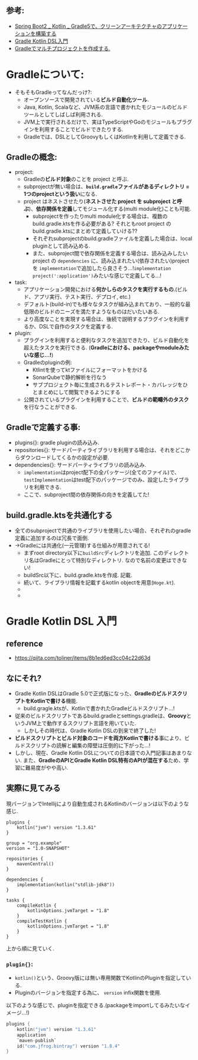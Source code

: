 ## 参考:

- [Spring Boot2 _ Kotlin _ Gradle5で、クリーンアーキテクチャのアプリケーションを構築する](https://radiochemical.hatenablog.com/entry/2019/09/08/164542)
- [Gradle Kotlin DSL入門](https://qiita.com/toliner/items/8b1ed6ed3cc04c22d63d)
- [Gradleでマルチプロジェクトを作成する.](https://zenn.dev/boronngo/articles/gradle-multi-project)

# Gradleについて:

- そもそもGradleってなんだっけ?:
  - オープンソースで開発されている**ビルド自動化ツール**.
  - Java, Kotlin, Scalaなど、JVM系の言語で書かれたモジュールのビルドツールとしてしばしば利用される.
  - JVM上で実行されるだけで、実はTypeScriptやGoのモジュールもプラグインを利用することでビルドできたりする.
  - Gradleでは、DSLとしてGroovyもしくはKotlinを利用して定義できる.

## Gradleの概念:

- project:
  - Gradleの**ビルド対象**のことを project と呼ぶ.
  - subprojectが無い場合は、**`build.gradle`ファイルがあるディレクトリ = 1つのprojectという扱い**になる.
  - project はネストさせたり(**ネストさせた project を subproject と呼ぶ**)、**依存関係を定義**してモジュール化する(multi module化)ことも可能.
    - subprojectを作ったりmulti module化する場合は、複数のbuild.gradle.ktsを作る必要がある? それともroot project のbuild.gradle.ktsにまとめて定義していける??
    - それぞれsubprojectのbuild.gradleファイルを定義した場合は、local pluginとして読み込める.
    - また、subproject間で依存関係を定義する場合は、読み込みしたいproject の `dependencies` に、読み込まれたい(依存されたい)projectを `implementation`で追加したら良さそう...!`implementation project(':application')`みたいな感じで定義してる...!
- task:
  - アプリケーション開発における**何かしらのタスクを実行するもの**.(ビルド、アプリ実行、テスト実行、デプロイ, etc.)
  - デフォルト(build-in)でも様々なタスクが組み込まれており、一般的な最低限のビルドのニーズを満たすようなものはだいたいある.
  - より高度なことを実現する場合は、後続で説明するプラグインを利用するか、DSLで自作のタスクを定義する.
- plugin:
  - プラグインを利用すると便利なタスクを追加できたり、ビルド自動化を超えたタスクを実行できる. (**Gradleにおける、packageやmoduleみたいな感じ...!**)
  - Gradleのpluginの例:
    - Ktlintを使ってktファイルにフォーマットをかける
    - SonarQubeで静的解析を行なう
    - サブプロジェクト毎に生成されるテストレポート・カバレッジをひとまとめにして閲覧できるようにする
  - 公開されているプラグインを利用することで、**ビルドの範疇外のタスク**を行なうことができる.

## Gradleで定義する事:

- plugins{}: gradle pluginの読み込み.
- repositories{}: サードパーティライブラリを利用する場合は、それをどこからダウンロードしてくるかの設定が必要.
- dependencies{}: サードパーティライブラリの読み込み.
  - `implementation`はproject配下の全パッケージ(全てのファイル)で、`testImplementation`はtest配下のパッケージでのみ、設定したライブラリを利用できる.
  - ここで、subproject間の依存関係の向きを定義してた!

## build.gradle.ktsを共通化する

- 全てのsubprojectで共通のライブラリを使用したい場合、それぞれのgradle定義に追加するのは冗長で面倒.
- ->Gradleには共通化(一元管理)する仕組みが用意されてる!
  - まずroot directory以下に`buildSrc`ディレクトリを追加. このディレクトリ名はGradleにとって特別なディレクトリ. なので名前の変更はできない!
  - buildSrc以下に、build.gradle.ktsを作成. 記載.
  - 続いて、ライブラリ情報を記載するkotlin objectを用意(`Hoge.kt`).
  - 
  - 

# Gradle Kotlin DSL 入門

## reference

- https://qiita.com/toliner/items/8b1ed6ed3cc04c22d63d

## なにそれ?

- Gradle Kotlin DSLはGradle 5.0で正式版になった、**GradleのビルドスクリプトをKotlinで書ける**機能.
  - build.gragle.ktsが、Kotlinで書かれたGradleビルドスクリプト...!
- 従来のビルドスクリプトであるbuild.gradleとsettings.gradleは、**Groovy**というJVM上で動作するスクリプト言語を用いていた.
  - しかしその時代は、Gradle Kotlin DSLの到来で終了した!
- **ビルドスクリプトとビルド対象のコードを両方Kotlinで書ける**事により、ビルドスクリプトの読解と編集の障壁は圧倒的に下がった...!
- しかし、現在、Gradle Kotlin DSLについての日本語での入門記事はあまりない. また、**GradleのAPIとGradle Kotlin DSL特有のAPIが混在する**ため、学習に難易度がやや高い.

## 実際に見てみる

現バージョンでIntellijにより自動生成されるKotlinのバージョンは以下のような感じ.

```
plugins {
    kotlin("jvm") version "1.3.61"
}

group = "org.example"
version = "1.0-SNAPSHOT"

repositories {
    mavenCentral()
}

dependencies {
    implementation(kotlin("stdlib-jdk8"))
}

tasks {
    compileKotlin {
        kotlinOptions.jvmTarget = "1.8"
    }
    compileTestKotlin {
        kotlinOptions.jvmTarget = "1.8"
    }
}
```

上から順に見ていく.

### `plugin{}`:

- `kotlin()`という、Groovy版には無い専用関数でKotlinのPluginを指定している.
- Pluginのバージョンを指定する為に、 `version` infix関数を使用.

以下のような感じで、pluginを指定できる.(packageをimportしてるみたいなイメージ...!)

```kotlin
plugins {
    kotlin("jvm") version "1.3.61"
    application
    `maven-publish`
    id("com.jfrog.bintray") version "1.8.4"
}
```

###
